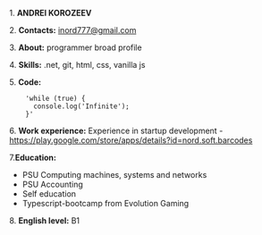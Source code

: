 1\. **ANDREI KOROZEEV**

2\. **Contacts:** inord777@gmail.com

3\. **About:** programmer broad profile

4\. **Skills:** .net, git, html, css, vanilla js

5\. **Code:**
```
    'while (true) {
      console.log('Infinite');
    }'
```
6\. **Work experience:** Experience in startup development - https://play.google.com/store/apps/details?id=nord.soft.barcodes

7\.**Education:**   
* PSU Computing machines, systems and networks
* PSU Accounting
* Self education
* Typescript-bootcamp from Evolution Gaming

8\. **English level:** B1